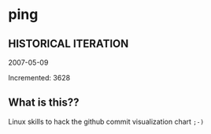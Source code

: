 # ping

## HISTORICAL ITERATION
2007-05-09

Incremented: 3628

## What is this?? 
Linux skills to hack the github commit visualization chart `;-)`
